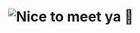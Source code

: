 <h1 align="center">
<img src="https://readme-typing-svg.herokuapp.com?font=Fira+Code&pause=1000&color=A7B0ED&width=435&lines=Nice+to+you+meet+you%2C+I'm+Nate.+%F0%9F%91%8B"
alt="Nice to meet ya 👋">
</h1>

<!--
**nathansoum/nathansoum** is a ✨ _special_ ✨ repository because its `README.md` (this file) appears on your GitHub profile.

Here are some ideas to get you started:

- 🔭 I’m currently working on ...
- 🌱 I’m currently learning ...
- 👯 I’m looking to collaborate on ...
- 🤔 I’m looking for help with ...
- 💬 Ask me about ...
- 📫 How to reach me: ...
- 😄 Pronouns: ...
- ⚡ Fun fact: ...
-->
